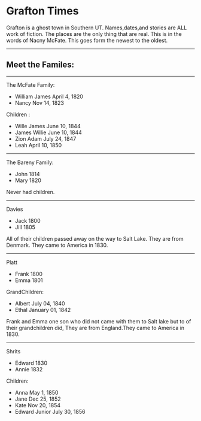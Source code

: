 # Grafton Times
Grafton is a ghost town in Southern UT. Names,dates,and stories are ALL work of fiction. The places are the only thing that are real. This is in the words of Nacny McFate. This goes form the newest to the oldest. 
 
---
## Meet the Familes:
---
The McFate Family:
- William James April 4, 1820
- Nancy Nov 14, 1823

Children :
- Wille James June 10, 1844
- James Willie June 10, 1844
- Zion Adam July 24, 1847
- Leah April 10, 1850

---
The Bareny Family:
- John 1814
- Mary 1820

Never had children. 

---
Davies
- Jack 1800
- Jill 1805

All of their children passed away on the way to Salt Lake. They are from Denmark. They came to America in 1830.

---
Platt
- Frank 1800
- Emma 1801

GrandChildren:
- Albert July 04, 1840
- Ethal January 01, 1842

Frank and Emma one son who did not came with them to Salt lake but to of their grandchildren did, They are from England.They came to America in 1830.

---
Shrits
- Edward  1830
- Annie 1832

Children: 
- Anna May 1, 1850
- Jane Dec 25, 1852
- Kate  Nov 20, 1854
- Edward Junior July 30, 1856 








